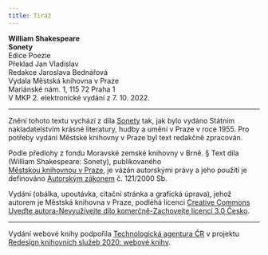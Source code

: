 ```yaml
---
title: Tiráž
---
```


**William Shakespeare    
Sonety**  
Edice Poezie  
Překlad Jan Vladislav  
Redakce Jaroslava Bednářová  
Vydala Městská knihovna v Praze  
Mariánské nám. 1, 115 72 Praha 1  
V MKP 2. elektronické vydání z 7. 10. 2022.

***

Znění tohoto textu vychází z díla [Sonety](https://search.mlp.cz/cz/titul/sonety/2246777/#/dk=key-eq:2889012-amp:titul-eq:true&getPodobneTituly=deskriptory-eq:401-amp:key-eq:2246777) tak, jak bylo vydáno Státním nakladatelstvím krásné literatury, hudby a umění v Praze v roce 1955. Pro potřeby vydání Městské knihovny v Praze byl text redakčně zpracován.

Podle předlohy z fondu Moravské zemské knihovny v Brně.
§
Text díla (William Shakespeare: Sonety), publikovaného [Městskou knihovnou v Praze](https://www.mlp.cz/cz/), je vázán autorskými právy a jeho použití je definováno [Autorským zákonem](https://www.mkcr.cz/predpisy-zakonu-709.html) č. 121/2000 Sb.

Vydání (obálka, upoutávka, citační stránka a grafická úprava), jehož autorem je Městská knihovna v Praze, podléhá licenci [Creative Commons Uveďte autora-Nevyužívejte dílo komerčně-Zachovejte licenci 3.0 Česko](https://creativecommons.org/licenses/by-nc-sa/3.0/cz/).


***

Vydání webové knihy podpořila [Technologická agentura ČR](https://www.tacr.cz/) v projektu [Redesign knihovních služeb 2020: webové knihy](https://starfos.tacr.cz/cs/project/TL04000391).